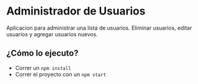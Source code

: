 # Administrador de Usuarios

Aplicacion para administrar una lista de usuarios. Eliminar usuarios, editar usuarios y agregar usuarios nuevos. 

## ¿Cómo lo ejecuto?

* Correr un `npm install`
* Correr el proyecto con un `npm start`
